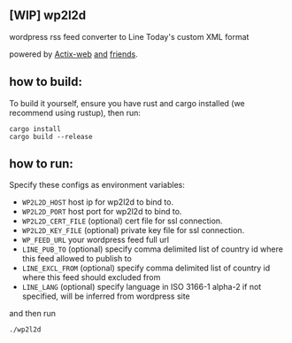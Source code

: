 [WIP] wp2l2d
---

wordpress rss feed converter to Line Today's custom XML format

powered by [Actix-web](https://actix.rs) [and](https://github.com/rust-syndication/rss) [friends](https://github.com/tafia/quick-xml).


how to build:
---

To build it yourself, ensure you have rust and cargo installed (we recommend using rustup),
then run:
```
cargo install
cargo build --release
```

how to run:
---

Specify these configs as environment variables:

- `WP2L2D_HOST` host ip for wp2l2d to bind to.
- `WP2L2D_PORT` host port for wp2l2d to bind to.
- `WP2L2D_CERT_FILE` (optional) cert file for ssl connection.
- `WP2L2D_KEY_FILE` (optional) private key file for ssl connection.
- `WP_FEED_URL` your wordpress feed full url
- `LINE_PUB_TO` (optional) specify comma delimited list of country id where this feed allowed to publish to
- `LINE_EXCL_FROM` (optional) specify comma delimited list of country id where this feed should excluded from
- `LINE_LANG` (optional) specify language in ISO 3166-1 alpha-2 if not specified, will be inferred from wordpress site

and then run
```bash
./wp2l2d
```
